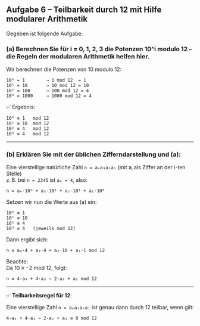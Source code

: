 ## Aufgabe 6 – Teilbarkeit durch 12 mit Hilfe modularer Arithmetik

Gegeben ist folgende Aufgabe:

### (a) Berechnen Sie für i = 0, 1, 2, 3 die Potenzen 10^i modulo 12 – die Regeln der modularen Arithmetik helfen hier.

Wir berechnen die Potenzen von 10 modulo 12:

    10⁰ = 1        ⇒ 1 mod 12  = 1
    10¹ = 10       ⇒ 10 mod 12 = 10
    10² = 100      ⇒ 100 mod 12 = 4
    10³ = 1000     ⇒ 1000 mod 12 = 4

✅ Ergebnis:

    10⁰ ≡ 1   mod 12  
    10¹ ≡ 10  mod 12  
    10² ≡ 4   mod 12  
    10³ ≡ 4   mod 12

---

### (b) Erklären Sie mit der üblichen Zifferndarstellung und (a):

Eine vierstellige natürliche Zahl `n = a₄a₃a₂a₁` (mit aᵢ als Ziffer an der i-ten Stelle)  
z. B. bei `n = 2345` ist `a₂ = 4`, also:

    n = a₄·10³ + a₃·10² + a₂·10¹ + a₁·10⁰

Setzen wir nun die Werte aus (a) ein:

    10⁰ ≡ 1  
    10¹ ≡ 10  
    10² ≡ 4  
    10³ ≡ 4   (jeweils mod 12)

Dann ergibt sich:

    n ≡ a₄·4 + a₃·4 + a₂·10 + a₁·1 mod 12

Beachte:  
Da 10 ≡ −2 mod 12, folgt:

    n ≡ 4·a₄ + 4·a₃ − 2·a₂ + a₁ mod 12

---

✅ **Teilbarkeitsregel für 12**:

Eine vierstellige Zahl `n = a₄a₃a₂a₁` ist genau dann durch 12 teilbar, wenn gilt:

    4·a₄ + 4·a₃ − 2·a₂ + a₁ ≡ 0 mod 12
